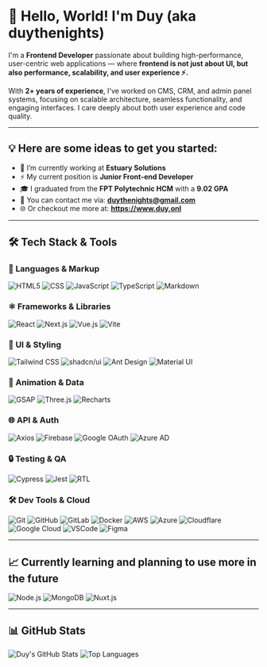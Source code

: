 # 👋 Hello, World! I'm Duy (aka duythenights)

I'm a **Frontend Developer** passionate about building high-performance, user-centric web applications — where **frontend is not just about UI, but also performance, scalability, and user experience ⚡.**

With **2+ years of experience**, I've worked on CMS, CRM, and admin panel systems, focusing on scalable architecture, seamless functionality, and engaging interfaces. I care deeply about both user experience and code quality.

---

## 💡 Here are some ideas to get you started:

- 🔭 I’m currently working at **Estuary Solutions**
- ⚡ My current position is **Junior Front-end Developer**
- 🎓 I graduated from the **FPT Polytechnic HCM** with a **9.02 GPA**
- 🔎 You can contact me via: **duythenights@gmail.com**
- 🌐 Or checkout me more at: **https://www.duy.onl**

---

## 🛠️ Tech Stack & Tools

### 🧠 Languages & Markup
![HTML5](https://img.shields.io/badge/HTML5-E34F26?style=for-the-badge&logo=html5&logoColor=white)
![CSS](https://img.shields.io/badge/CSS3-1572B6?style=for-the-badge&logo=css3&logoColor=white)
![JavaScript](https://img.shields.io/badge/JavaScript-323330?style=for-the-badge&logo=javascript&logoColor=F7DF1E)
![TypeScript](https://img.shields.io/badge/TypeScript-007ACC?style=for-the-badge&logo=typescript&logoColor=white)
![Markdown](https://img.shields.io/badge/Markdown-000000?style=for-the-badge&logo=markdown&logoColor=white)

### ⚛️ Frameworks & Libraries
![React](https://img.shields.io/badge/React-20232A?style=for-the-badge&logo=react&logoColor=61DAFB)
![Next.js](https://img.shields.io/badge/Next.js-000000?style=for-the-badge&logo=nextdotjs&logoColor=white)
![Vue.js](https://img.shields.io/badge/Vue.js-35495E?style=for-the-badge&logo=vue.js&logoColor=4FC08D)
![Vite](https://img.shields.io/badge/Vite-B73BFE?style=for-the-badge&logo=vite&logoColor=FFD62E)

### 🎨 UI & Styling
![Tailwind CSS](https://img.shields.io/badge/Tailwind_CSS-38B2AC?style=for-the-badge&logo=tailwind-css&logoColor=white)
![shadcn/ui](https://img.shields.io/badge/shadcn%2Fui-000000?style=for-the-badge&logo=shadcnui&logoColor=white)
![Ant Design](https://img.shields.io/badge/Ant%20Design-1890FF?style=for-the-badge&logo=antdesign&logoColor=white)
![Material UI](https://img.shields.io/badge/Material%20UI-007FFF?style=for-the-badge&logo=mui&logoColor=white)

### 🧩 Animation & Data
![GSAP](https://img.shields.io/badge/GSAP-93CF2B?style=for-the-badge&logo=greensock&logoColor=white)
![Three.js](https://img.shields.io/badge/Three.js-000000?style=for-the-badge&logo=three.js&logoColor=white)
![Recharts](https://img.shields.io/badge/Recharts-FF6F61?style=for-the-badge&logo=recharts&logoColor=white)

### 🌐 API & Auth
![Axios](https://img.shields.io/badge/Axios-5A29E4?style=for-the-badge&logo=axios&logoColor=white)
![Firebase](https://img.shields.io/badge/Firebase-F5820D?style=for-the-badge&logo=firebase&logoColor=white)
![Google OAuth](https://img.shields.io/badge/Google_OAuth-4285F4?style=for-the-badge&logo=google&logoColor=white)
![Azure AD](https://img.shields.io/badge/Azure_SSO-0078D4?style=for-the-badge&logo=microsoft&logoColor=white)

### 🔒 Testing & QA
![Cypress](https://img.shields.io/badge/Cypress-17202C?style=for-the-badge&logo=cypress&logoColor=white)
![Jest](https://img.shields.io/badge/Jest-C21325?style=for-the-badge&logo=jest&logoColor=white)
![RTL](https://img.shields.io/badge/React_Testing_Library-E33332?style=for-the-badge&logo=testing-library&logoColor=white)

### 🛠️ Dev Tools & Cloud
![Git](https://img.shields.io/badge/Git-F05032?style=for-the-badge&logo=git&logoColor=white)
![GitHub](https://img.shields.io/badge/GitHub-181717?style=for-the-badge&logo=github&logoColor=white)
![GitLab](https://img.shields.io/badge/GitLab-FCA121?style=for-the-badge&logo=gitlab&logoColor=white)
![Docker](https://img.shields.io/badge/Docker-2496ED?style=for-the-badge&logo=docker&logoColor=white)
![AWS](https://img.shields.io/badge/AWS-232F3E?style=for-the-badge&logo=amazonaws&logoColor=white)
![Azure](https://img.shields.io/badge/Azure-0078D4?style=for-the-badge&logo=microsoftazure&logoColor=white)
![Cloudflare](https://img.shields.io/badge/Cloudflare-F38020?style=for-the-badge&logo=Cloudflare&logoColor=white)
![Google Cloud](https://img.shields.io/badge/Google_Cloud-4285F4?style=for-the-badge&logo=google-cloud&logoColor=white)
![VSCode](https://img.shields.io/badge/VSCode-007ACC?style=for-the-badge&logo=visual-studio-code&logoColor=white)
![Figma](https://img.shields.io/badge/Figma-F24E1E?style=for-the-badge&logo=figma&logoColor=white)

---


## 📈 Currently learning and planning to use more in the future
![Node.js](https://img.shields.io/badge/Node.js-339933?style=for-the-badge&logo=nodedotjs&logoColor=white)
![MongoDB](https://img.shields.io/badge/MongoDB-4EA94B?style=for-the-badge&logo=mongodb&logoColor=white)
![Nuxt.js](https://img.shields.io/badge/Nuxt.js-00DC82?style=for-the-badge&logo=nuxtdotjs&logoColor=white)

---

## 📊 GitHub Stats

![Duy's GitHub Stats](https://github-readme-stats.vercel.app/api?username=duythenights&show_icons=true&theme=tokyonight)
![Top Languages](https://github-readme-stats.vercel.app/api/top-langs/?username=duythenights&layout=compact&theme=tokyonight)
